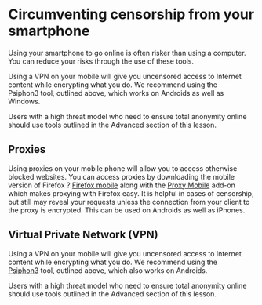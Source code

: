 [Title]: # (Circumventing censorship from your smartphone)
[Difficulty]: # (Beginner)
[Order]: # (9)

# Circumventing censorship from your smartphone

Using your smartphone to go online is often risker than using a computer. You can reduce your risks through the use of these tools.

Using a VPN on your mobile will give you uncensored access to Internet content while encrypting what you do.  We recommend using the Psiphon3 tool, outlined above, which works on Androids as well as Windows.

Users with a high threat model who need to ensure total anonymity online should use tools outlined in the Advanced section of this lesson.

## Proxies

Using proxies on your mobile phone will allow you to access otherwise blocked websites. You can access proxies by downloading the mobile version of Firefox ? [Firefox mobile](http://f-droid.org/repository/browse/?fdid=org.mozilla.firefox) along with the [Proxy Mobile](https://guardianproject.info/apps/proxymob-firefox-add-on/) add-on which makes proxying with Firefox easy. It is helpful in cases of censorship, but still may reveal your requests unless the connection from your client to the proxy is encrypted. This can be used on Androids as well as iPhones.

## Virtual Private Network (VPN)

Using a VPN on your mobile will give you uncensored access to Internet content while encrypting what you do.  We recommend using the [Psiphon3](umbrella://lesson/psiphon) tool, outlined above, which also works on Androids. 

Users with a high threat model who need to ensure total anonymity online should use tools outlined in the Advanced section of this lesson.